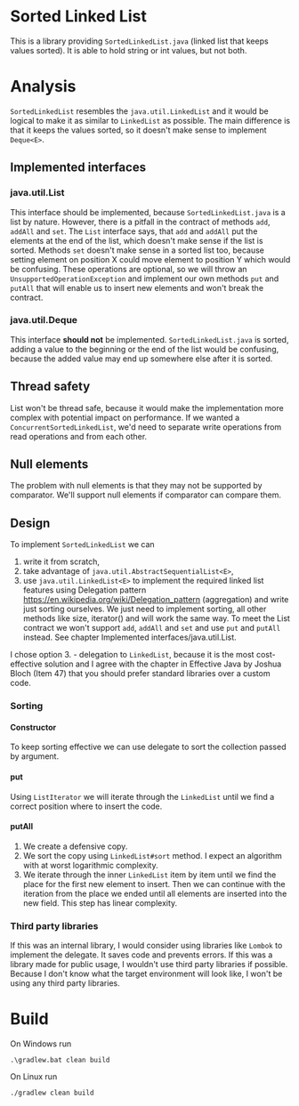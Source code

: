 # Sorted Linked List

This is a library providing `SortedLinkedList.java` (linked list that keeps values sorted). It is able to hold string or
int values, but not both.

# Analysis

`SortedLinkedList` resembles the `java.util.LinkedList` and it would be logical to make it as similar to `LinkedList` as
possible. The main difference is that it keeps the values sorted, so it doesn't make sense to implement `Deque<E>`.

## Implemented interfaces

### java.util.List<E>

This interface should be implemented, because `SortedLinkedList.java` is a list by nature. However, there is a pitfall
in the contract of methods `add`, `addAll` and `set`. The `List` interface says, that `add` and `addAll` put the
elements at the end of the list, which doesn't make sense if the list is sorted. Methods `set` doesn't make sense in a
sorted list too, because setting element
on position X could move element to position Y which would be confusing. These operations are optional, so we will throw
an `UnsupportedOperationException` and implement our own methods `put` and `putAll` that will enable us to insert new
elements and won't break the contract.

### java.util.Deque<E>

This interface **should not** be implemented. `SortedLinkedList.java` is sorted, adding a value to the beginning or the
end of the list would be confusing, because the added value may end up somewhere else after it is sorted.

## Thread safety

List won't be thread safe, because it would make the implementation more complex with potential impact
on performance. If we wanted a `ConcurrentSortedLinkedList`, we'd need to separate write operations from
read operations and from each other.

## Null elements

The problem with null elements is that they may not be supported by comparator. We'll support null elements
if comparator can compare them.

## Design

To implement `SortedLinkedList` we can

1. write it from scratch,
2. take advantage of `java.util.AbstractSequentialList<E>`,
3. use `java.util.LinkedList<E>` to implement the required linked list features using Delegation
   pattern https://en.wikipedia.org/wiki/Delegation_pattern
   (aggregation) and write just sorting ourselves. We just need to implement sorting, all other methods like size,
   iterator() and will work the same way.
   To meet the List contract we won't support `add`, `addAll` and `set` and use `put` and `putAll` instead. See chapter
   Implemented interfaces/java.util.List<E>.

I chose option 3. - delegation to `LinkedList`, because it is the most cost-effective solution and I agree with the
chapter in
Effective Java by Joshua Bloch (Item 47) that you should prefer standard libraries over a custom code.

### Sorting

#### Constructor

To keep sorting effective we can use delegate to sort the collection passed by argument.

#### put

Using `ListIterator` we will iterate through the `LinkedList` until we find a correct position where to insert the code.

#### putAll

1. We create a defensive copy.
2. We sort the copy using `LinkedList#sort` method. I expect an algorithm with at worst logarithmic complexity.
3. We iterate through the inner `LinkedList` item by item until we find the place for the first new element to insert.
   Then we can continue with the iteration from the place we ended until all elements are inserted into the new field.
   This step has linear complexity.

### Third party libraries

If this was an internal library, I would consider using libraries like `Lombok` to implement the delegate. It saves code
and prevents errors. If this was a library made for public usage, I wouldn't use third party libraries if possible.
Because I don't know what the target environment will look like, I won't be using any third party libraries.

# Build

On Windows run

```
.\gradlew.bat clean build
```

On Linux run

```
./gradlew clean build
```
